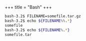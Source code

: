 +++
title = "Bash"
+++

```bash
bash-3.2$ FILENAME=somefile.tar.gz
bash-3.2$ echo ${FILENAME%%.*}
somefile
bash-3.2$ echo ${FILENAME%.*}
somefile.tar
```

